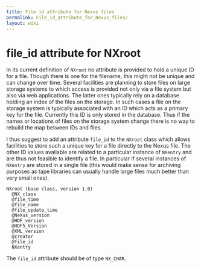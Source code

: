 ```yaml
---
title: File id attribute for Nexus files
permalink: File_id_attribute_for_Nexus_files/
layout: wiki
---
```


file\_id attribute for NXroot
=============================

In its current definition of `NXroot` no attribute is provided to hold a
unique ID for a file. Though there is one for the filename, this might
not be unique and can change over time. Several facilities are planning
to store files on large storage systems to which access is provided not
only via a file system but also via web applications. The latter ones
typically rely on a database holding an index of the files on the
storage. In such cases a file on the storage system is typically
associated with an ID which acts as a primary key for the file.
Currently this ID is only stored in the database. Thus if the names or
locations of files on the storage system change there is no way to
rebuild the map between IDs and files.

I thus suggest to add an attribute `file_id` to the `NXroot` class which
allows facilities to store such a unique key for a file directly to the
Nexus file. The other ID values available are related to a particular
instance of `NXentry` and are thus not feasible to identify a file. In
particular if several instances of `NXentry` are stored in a single file
(this would make sense for archiving purposes as tape libraries can
usually handle large files much better than very small ones).

    NXroot (base class, version 1.0)
      @NX_class
      @file_time
      @file_name
      @file_update_time
      @NeXus_version
      @HDF_version
      @HDF5_Version
      @XML_version
      @creator
      @file_id 
      NXentry

The `file_id` attribute should be of type `NX_CHAR`.
